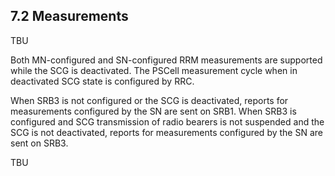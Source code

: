 
## 7.2 Measurements

TBU

Both MN-configured and SN-configured RRM measurements are supported while the SCG is deactivated. The PSCell measurement cycle when in deactivated SCG state is configured by RRC.

When SRB3 is not configured or the SCG is deactivated, reports for measurements configured by the SN are sent on SRB1. When SRB3 is configured and SCG transmission of radio bearers is not suspended and the SCG is not deactivated, reports for measurements configured by the SN are sent on SRB3.

TBU